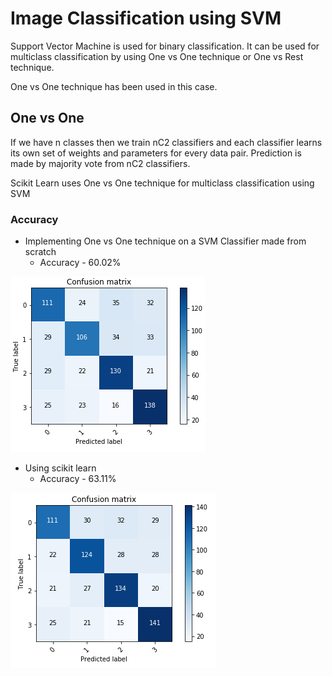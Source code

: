 
# Image Classification using SVM
Support Vector Machine is used for binary classification. It can be used for multiclass classification by using One vs One technique
or One vs Rest technique.

One vs One technique has been used in this case.

## One vs One
If we have n classes then we train nC2 classifiers and each classifier learns its own set of weights and parameters for every data pair.
Prediction is made by majority vote from nC2 classifiers.

Scikit Learn uses One vs One technique for multiclass classification using SVM

### Accuracy

* Implementing One vs One technique on a SVM Classifier made from scratch
  - Accuracy - 60.02%

![alt-text](https://github.com/CheshtaK/Image-Classification/blob/master/Classifier.PNG)


* Using scikit learn
  - Accuracy - 63.11%

![alt-text](https://github.com/CheshtaK/Image-Classification/blob/master/Sklearn.PNG)
